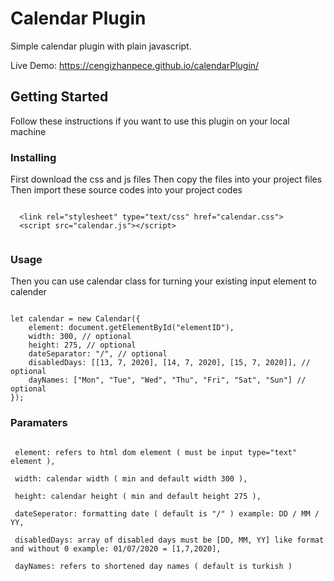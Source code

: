 # Calendar Plugin

Simple calendar plugin with plain javascript.

Live Demo: https://cengizhanpece.github.io/calendarPlugin/
## Getting Started

Follow these instructions if you want to use this plugin on your local machine

### Installing
  First download the css and js files
  Then copy the files into your project files
  Then import these source codes into your project codes
  
   ```
   
     <link rel="stylesheet" type="text/css" href="calendar.css">
     <script src="calendar.js"></script>
     
   ```
### Usage 

Then you can use calendar class for turning your existing input element to calender
```

let calendar = new Calendar({
    element: document.getElementById("elementID"), 
    width: 300, // optional
    height: 275, // optional
    dateSeparator: "/", // optional
    disabledDays: [[13, 7, 2020], [14, 7, 2020], [15, 7, 2020]], // optional
    dayNames: ["Mon", "Tue", "Wed", "Thu", "Fri", "Sat", "Sun"] // optional
});

```

### Paramaters

```

 element: refers to html dom element ( must be input type="text" element ),
 
 width: calendar width ( min and default width 300 ),
 
 height: calendar height ( min and default height 275 ),
 
 dateSeperator: formatting date ( default is "/" ) example: DD / MM / YY,
 
 disabledDays: array of disabled days must be [DD, MM, YY] like format and without 0 example: 01/07/2020 = [1,7,2020],
 
 dayNames: refers to shortened day names ( default is turkish ) 
 
```
